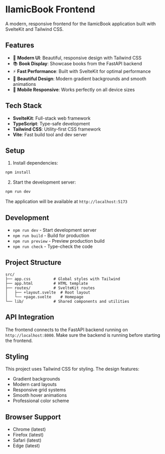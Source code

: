 # IlamicBook Frontend

A modern, responsive frontend for the IlamicBook application built with SvelteKit and Tailwind CSS.

## Features

- 🚀 **Modern UI**: Beautiful, responsive design with Tailwind CSS
- 📚 **Book Display**: Showcase books from the FastAPI backend
- ⚡ **Fast Performance**: Built with SvelteKit for optimal performance
- 🎨 **Beautiful Design**: Modern gradient backgrounds and smooth animations
- 📱 **Mobile Responsive**: Works perfectly on all device sizes

## Tech Stack

- **SvelteKit**: Full-stack web framework
- **TypeScript**: Type-safe development
- **Tailwind CSS**: Utility-first CSS framework
- **Vite**: Fast build tool and dev server

## Setup

1. Install dependencies:
```bash
npm install
```

2. Start the development server:
```bash
npm run dev
```

The application will be available at `http://localhost:5173`

## Development

- `npm run dev` - Start development server
- `npm run build` - Build for production
- `npm run preview` - Preview production build
- `npm run check` - Type-check the code

## Project Structure

```
src/
├── app.css          # Global styles with Tailwind
├── app.html         # HTML template
├── routes/          # SvelteKit routes
│   ├── +layout.svelte  # Root layout
│   └── +page.svelte    # Homepage
└── lib/             # Shared components and utilities
```

## API Integration

The frontend connects to the FastAPI backend running on `http://localhost:8000`. Make sure the backend is running before starting the frontend.

## Styling

This project uses Tailwind CSS for styling. The design features:
- Gradient backgrounds
- Modern card layouts
- Responsive grid systems
- Smooth hover animations
- Professional color scheme

## Browser Support

- Chrome (latest)
- Firefox (latest)
- Safari (latest)
- Edge (latest)
